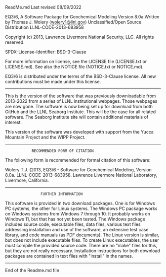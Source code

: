 
ReadMe.md                     Last revised 08/09/2022

EQ3/6, A Software Package for Geochemical Modeling
Version 8.0a
Written by Thomas J. Wolery (wolery1@llnl.gov)
Unclassified/Open Source Distribution
LLNL-CODE-2013-683958

Copyright (c) 2013, Lawrence Livermore National Security, LLC.
All rights reserved.

SPDX-License-Identifier: BSD-3-Clause

For more information on license, see the LICENSE file
(LICENSE.txt or LICENSE.md). See also the NOTICE file
(NOTICE.txt or NOTICE.md).

EQ3/6 is distributed under the terms of the BSD-3-Clause
license. All new contributions must be made under this license.

----------------------------------------------------------------

This is the version of the software that was previously
downloadable from 2013-2022 from a series of LLNL institutional
webpages. Those webpages are now gone. The software is now
being set up for download from both GitHub and the LLNL Seaborg
Institute. This will be the case for all related software. The
Seaborg Institute site will contain additional materials of
interest.

This version of the software was developed with support from
the Yucca Mountain Project and the WIPP Project.

----------------------------------------------------------------

                RECOMMENDED FORM OF CITATION

The following form is recommended for formal citation of this software:

Wolery T.J. (2013, EQ3/6 - Software for Geochemical Modeling,
   Version 8.0a. LLNL-CODE-2013-683958. Lawrence Livermore
   National Laboratory, Livermore, California.

----------------------------------------------------------------

                    FURTHER INFORMATION

This software is provided in two download packages. One is for
Windows PC systems, the other for Linux systems. The Windows PC package works on Windows systems from Windows 7 through 10. It probably works on Windows 11, but that has not yet been tested.
The Windows package includes source code, executable files, data files, various text files addressing installation and use of the software, an extensive test case library, and code manuals (as
PDF documents). The Linux version is similar, but does not
include executable files. To create Linux executables, the user
must compile the provided source code. There are no "make" files
for this, but they are not really necessary. Installation
instructions for both download packages are contained in text
files with "install" in the names.

----------------------------------------------------------------
 
End of the Readme.md file
